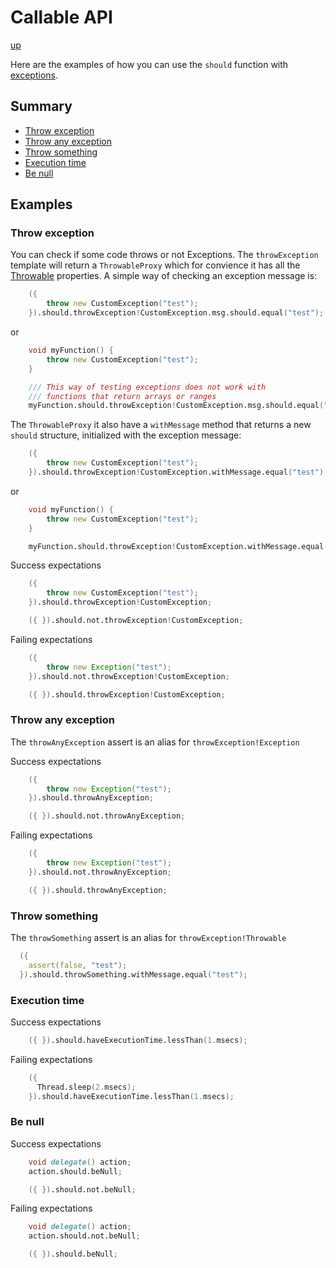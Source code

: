 # Callable API

[up](../README.md)

Here are the examples of how you can use the `should` function with [exceptions](https://dlang.org/phobos/object.html#.Exception).

## Summary

- [Throw exception](#throw-exception)
- [Throw any exception](#throw-any-exception)
- [Throw something](#throw-something)
- [Execution time](#execution-time)
- [Be null](#be-null)

## Examples

### Throw exception

You can check if some code throws or not Exceptions. The `throwException` template will return a `ThrowableProxy` which for
convience it has all the [Throwable](https://dlang.org/phobos/object.html#.Throwable) properties. A simple way of checking an
exception message is:

```D
    ({
        throw new CustomException("test");
    }).should.throwException!CustomException.msg.should.equal("test");
```

or

```D
    void myFunction() {
        throw new CustomException("test");
    }

    /// This way of testing exceptions does not work with
    /// functions that return arrays or ranges
    myFunction.should.throwException!CustomException.msg.should.equal("test");
```

The `ThrowableProxy` it also have a `withMessage` method that returns a new `should` structure, initialized with the exception message:

```D
    ({
        throw new CustomException("test");
    }).should.throwException!CustomException.withMessage.equal("test");
```

or

```D
    void myFunction() {
        throw new CustomException("test");
    }

    myFunction.should.throwException!CustomException.withMessage.equal("test");
```

Success expectations
```D
    ({
        throw new CustomException("test");
    }).should.throwException!CustomException;

    ({ }).should.not.throwException!CustomException;
```

Failing expectations
```D
    ({
        throw new Exception("test");
    }).should.not.throwException!CustomException;

    ({ }).should.throwException!CustomException;
```

### Throw any exception

The `throwAnyException` assert is an alias for `throwException!Exception`

Success expectations
```D
    ({
        throw new Exception("test");
    }).should.throwAnyException;

    ({ }).should.not.throwAnyException;
```

Failing expectations
```D
    ({
        throw new Exception("test");
    }).should.not.throwAnyException;

    ({ }).should.throwAnyException;
```


### Throw something

The `throwSomething` assert is an alias for `throwException!Throwable`

```D
  ({
    assert(false, "test");
  }).should.throwSomething.withMessage.equal("test");
```

### Execution time

Success expectations
```D
    ({ }).should.haveExecutionTime.lessThan(1.msecs);
```

Failing expectations
```D
    ({
      Thread.sleep(2.msecs);
    }).should.haveExecutionTime.lessThan(1.msecs);
```

### Be null

Success expectations
```D
    void delegate() action;
    action.should.beNull;

    ({ }).should.not.beNull;
```

Failing expectations
```D
    void delegate() action;
    action.should.not.beNull;

    ({ }).should.beNull;
```
